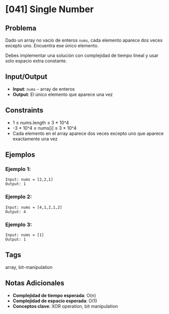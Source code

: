 # [041] Single Number

## Problema

Dado un array no vacío de enteros `nums`, cada elemento aparece dos veces excepto uno. Encuentra ese único elemento.

Debes implementar una solución con complejidad de tiempo lineal y usar solo espacio extra constante.

## Input/Output
- **Input**: `nums` - array de enteros
- **Output**: El único elemento que aparece una vez

## Constraints
- 1 ≤ nums.length ≤ 3 * 10^4
- -3 * 10^4 ≤ nums[i] ≤ 3 * 10^4
- Cada elemento en el array aparece dos veces excepto uno que aparece exactamente una vez

## Ejemplos

### Ejemplo 1:
```
Input: nums = [2,2,1]
Output: 1
```

### Ejemplo 2:
```
Input: nums = [4,1,2,1,2]
Output: 4
```

### Ejemplo 3:
```
Input: nums = [1]
Output: 1
```

## Tags
array, bit-manipulation

## Notas Adicionales
- **Complejidad de tiempo esperada**: O(n)
- **Complejidad de espacio esperada**: O(1)
- **Conceptos clave**: XOR operation, bit manipulation